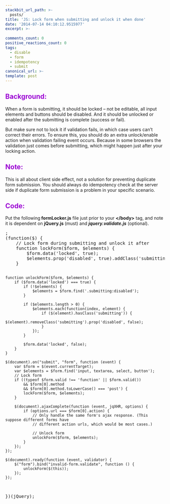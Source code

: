 ```yaml
---
stackbit_url_path: >-
  posts/
title: 'JS: Lock form when submitting and unlock it when done'
date: '2014-07-14 04:10:12.9515977'
excerpt: >-
  
comments_count: 0
positive_reactions_count: 0
tags: 
  - disable
  - form
  - idempotency
  - submit
canonical_url: >-
template: post
---
```

<h2><font color="#9b00d3">Background:</font></h2>  <p>When a form is submitting, it should be locked – not be editable, all input elements and buttons should be disabled. And it should be unlocked or enabled after the submitting is complete (success or fail). </p>  <p>But make sure not to lock it if validation fails, in which case users can’t correct their errors. To ensure this, you should do an extra unlock/enable action when validation failing event occurs. Because in some browsers the validation just comes before submitting, which might happen just after your locking action.</p>  <h2><font color="#9b00d3">Note:</font></h2>  <p>This is all about client side effect, not a solution for preventing duplicate form submission. You should always do idempotency check at the server side if duplicate form submission is a problem in your specific scenario.</p>  <h2><font color="#9b00d3">Code:</font></h2>  <p>Put the following<strong> formLocker.js</strong> file just prior to your <strong>&lt;/body&gt;</strong> tag, and note it is dependent on <strong>jQuery.js </strong>(must) and <strong><em>jquery.validate.js</em></strong> (optional).</p>  <pre class="brush: javascript">;
(function($) {
    // Lock form during submitting and unlock it after
    function lockForm($form, $elements) {
        $form.data('locked', true);
        $elements.prop('disabled', true).addClass('submitting');
    }

    function unlockForm($form, $elements) {
        if ($form.data('locked') === true) {
            if (!$elements) {
                $elements = $form.find('.submitting:disabled');
            }

            if ($elements.length > 0) {
                $elements.each(function(index, element) {
                    if ($(element).hasClass('submitting')) {
                        $(element).removeClass('submitting').prop('disabled', false);
                    }
                });
            }

            $form.data('locked', false);
        }
    }

    $(document).on("submit", "form", function (event) {
        var $form = $(event.currentTarget);
        var $elements = $form.find('input, textarea, select, button');
        // Lock form
        if ((typeof $form.valid !== 'function' || $form.valid())
            && $form[0].method
            && $form[0].method.toLowerCase() === 'post') {
            lockForm($form, $elements);
        }

        $(document).ajaxComplete(function (event, jqXHR, options) {
            if (options.url === $form[0].action) {
                // Only handle the same form's ajax response. (This suppose different forms have
                // different action urls, which would be most cases.)

                // Unlock form
                unlockForm($form, $elements);
            }
        });
    });

    $(document).ready(function (event, validator) {
        $("form").bind("invalid-form.validate", function () {
            unlockForm($(this));
        });
    });
})(jQuery);</pre>